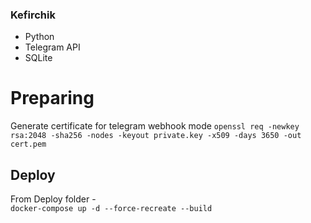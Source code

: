 ### Kefirchik

* Python
* Telegram API
* SQLite

# Preparing
Generate certificate for telegram webhook mode
`openssl req -newkey rsa:2048 -sha256 -nodes -keyout private.key -x509 -days 3650 -out cert.pem`

## Deploy
From Deploy folder - \
`docker-compose up -d --force-recreate --build`
